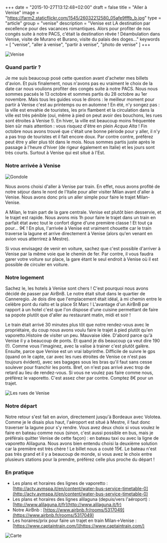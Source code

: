 +++
date = "2015-10-27T13:12:48+02:00"
draft = false
title = "Aller à Venise"
image = "https://farm2.staticflickr.com/1545/26032212580_05afe9fffb_b.jpg"
type = "article"
group = "venise"
description = "Venise est LA destination par excellence pour des vacances romantiques. Alors pour profiter de nos congés suite à notre PACS, c'était la destination rêvée ! Déambulation dans Venise, visite de Murano et Burano, visite du palais des doges..."
keywords = [
	"venise",
	"aller à venise",
	"partir à venise",
	"photo de venise"
	]
+++

![Venise](https://farm2.staticflickr.com/1545/26032212580_05afe9fffb_b.jpg)

### Quand partir ?
Je me suis beaucoup posé cette question avant d'acheter mes billets d'avion. Et puis finalement, nous n'avons pas eu vraiment le choix de la date car nous voulions profiter des congés suite à notre PACS. Nous nous sommes pacsés le 13 octobre et sommes partis du 28 octobre au 1er novembre. Mais tous les guides vous le dirons :
le meilleur moment pour partir à Venise c'est au printemps ou en automne ! En été, n'y songez pas : la ville est envahie de touristes, les prix flambent et la circulation
dans la ville est très pénible (oui, même à pied on peut avoir des bouchons, les rues sont étroites à Venise !). En hiver, la ville est beaucoup moins fréquentée bien sûr mais attention :
vous risquez d'être en plein _Acqua Alta_ ! Fin octobre nous avons trouvé que c'était une bonne période pour y aller, il n'y a pas trop de touristes et il fait encore doux. Par contre
contre, préférez peut être y aller plus tôt dans le mois. Nous sommes partis juste après le passage à l'heure d'hiver (de rigeur également en Italie) et les jours sont très courts.
Surtout à Venise qui est situé à l'Est.

### Notre arrivée à Venise

![Gondole](https://farm6.staticflickr.com/5780/23108881660_0092c9c58d_b.jpg)

Nous avons choisi d'aller à Venise par train. En effet, nous avons profité de notre séjour dans le nord de l'Italie pour aller visiter Milan avant d'aller
à Venise. Nous avons donc pris un aller simple pour faire le trajet Milan-Venise.

A Milan, le train part de la gare centrale. Venise est plutôt bien desservie, et le trajet est rapide. Nous avons mis 1h pour faire le trajet dans un train en parfait état avec tout le confort digne d'une première classe ! Et tout ça pour... 9€ ! En plus, l'arrivée à Venise est vraiment chouette car le train traverse la lagune
et arrive directement à Venise (alors qu'en venant en avion vous atterrirez à Mestre).

Si vous envisagez de venir en voiture, sachez que c'est possible d'arriver à Venise par la même voie que le chemin de fer. Par contre, il vous faudra garer votre voiture sur place,
la gare étant le seul endroit à Venise où il est possible de circuler en voiture.


### Notre logement
Sachez le, les hotels à Venise sont chers ! C'est pourquoi nous avons décidé de passer par AirBnB.
Le notre était situé dans le quartier de Canneregio. Je dois dire que l'emplacement était idéal, à mi chemin entre le celèbre pont du rialto
et la place St Marc ! L'avantage d'un AirBnB par rapport à un hotel c'est que l'on dispose d'une cuisine permettant
de faire sa popote plutôt que d'aller au restaurant matin, midi et soir !

Le train était arrivé 30 minutes plus tôt que notre rendez-vous avec le propriétaire, du coup nous avons voulu faire le trajet à pied plutôt qu'en vaporetto.Histoire de visiter un peu. Mauvaise idée. D'abord parce qu'à Venise
il y a beaucoup de ponts. Et quand je dis beaucoup ça veut dire 190 (!). Comme vous l'imaginez, avec la valise à trainer c'est plutôt galère.
Ensuite, parce que Venise est un vrai labyrinthe. Difficile de suivre le gps (quand on le capte, car avec les rues étroites
de Venise ce n'est pas toujours évident), avec ses bagages sous les bras qu'il faut sans cesse soulever pour franchir les ponts.
Bref, on n'est pas arrivé avec trop de retard au lieu de rendez-vous.
Si vous ne voulez pas faire comme nous, préférez le vaporetto. C'est assez cher par contre. Comptez 8€ pour un trajet.

![Les rues de Venise](https://farm1.staticflickr.com/706/23086980109_55074932c7_b.jpg)


### Notre départ
Notre retour s'est fait en avion, directement jusqu'à Bordeaux avec Volotea. Comme je le disais plus haut, l'aéroport est
situé à Mestre, il faut donc traverser la lagune pour s'y rendre. Vous avez deux choix si vous voulez le faire en bateau comme nous (sinon, c'est aussi possible en bus, mais je préférais quitter Venise de cette façon) : en bateau taxi ou avec la ligne de vaporetto Alilaguna.
Nous avons bien entendu choisi la deuxième solution car la première est très chère ! Le billet nous a couté 15€.
Le bateau n'est pas très grand et il y a beaucoup de monde, si vous avez le choix entre plusieurs stations pour la prendre, préférez celle plus proche du départ !

### En pratique
* Les plans et horaires des lignes de vaporetto : [http://actv.avmspa.it/en/content/water-bus-service-timetable-0](http://actv.avmspa.it/en/content/water-bus-service-timetable-0)
* Les plans et horaires des lignes alilaguna (depuis/vers l'aéroport) : [http://www.alilaguna.it/fr](http://www.alilaguna.it/fr)
* Notre AirBnb : [https://www.airbnb.fr/rooms/5317049](https://www.airbnb.fr/rooms/5317049)
* Les horaires/prix pour faire un trajet en train Milan->Venise : [https://www.captaintrain.com/](https://www.captaintrain.com/)

![Carte](https://api.mapbox.com/styles/v1/cmorice/cimunwbt100az9wnjasklxru9/static/12.336862,45.456111,10.70,0.00,0.00/600x400?access_token=pk.eyJ1IjoiY21vcmljZSIsImEiOiJjaW11bnRocnkwMDgyd2VtMnM4eWdoYmdmIn0.5XzsInN_Lic1A3ZIKxYn0w)
